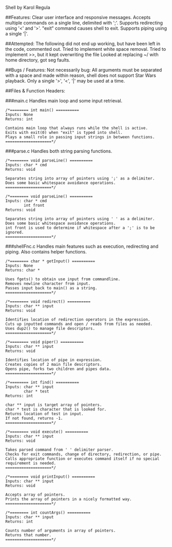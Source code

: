Shell
by Karol Regula

##Features:
	Clear user interface and responsive messages.
	Accepts multiple commands on a single line, delimited with ';'.
	Supports redirecting using '<' and '>'.
	"exit" command causes shell to exit.
	Supports piping using a single '|'.

##Attempted:
	The following did not end up working, but have been left in the code, commented out.
	Tried to implement white space removal.
	Tried to implement >>, but it kept overwriting the file
	Looked at replacing ~/ with home directory, got seg faults.

##Bugs / Features:
	Not necessarily bug: All arguments must be separated with a space and made within reason, shell does not support Star Wars playback.
	Only a single '>', '<', '|' may be used at a time.

##Files & Function Headers:

###main.c
	Handles main loop and some input retrieval.

	/*======== int main() ==========
	Inputs: None
	Returns: int

	Contains main loop that always runs while the shell is active.
	Exits with exit(0) when "exit" is typed into shell.
	Plays a small role in passing input strings in between functions.
	====================*/

###parse.c
	Handles both string parsing functions.

	/*======== void parseLine() ==========
	Inputs: char * cmd
	Returns: void

	Separates string into array of pointers using ';' as a delimiter.
	Does some basic whitespace avoidance operations.
	====================*/

	/*======== void parseLine() ==========
	Inputs: char * cmd
			int front
	Returns: void

	Separates string into array of pointers using ' ' as a delimiter.
	Does some basic whitespace avoidance operations.
	int front is used to determine if whitespace after a ';' is to be ignored.
	====================*/

###shellFnc.c
	Handles main features such as execution, redirecting and piping. Also contains helper functions.

	/*======== char * getInput() ==========
	Inputs: None
	Returns: char *

	Uses fgets() to obtain use input from commandline.
	Removes newline character from input.
	Passes input back to main() as a string.
	====================*/

	/*======== void redirect() ==========
	Inputs: char ** input
	Returns: void

	Identifies location of redirection operators in the expression.
	Cuts up inputted commands and open / reads from files as needed.
	Uses dup2() to manage file descriptors.
	====================*/

	/*======== void piper() ==========
	Inputs: char ** input
	Returns: void

	Identifies location of pipe in expression.
	Creates copies of 2 main file descriptors.
	Opens pipe, forks two children and pipes data.
	====================*/

	/*======== int find() ==========
	Inputs: char ** input
			char * test
	Returns: int

	char ** input is target array of pointers.
	char * test is character that is looked for.
	Returns location of test in input.
	If not found, returns -1.
	====================*/

	/*======== void execute() ==========
	Inputs: char ** input
	Returns: void

	Takes parsed command from ' ' delimiter parser.
	Checks for exit commands, change of directory, redirection, or pipe.
	Calls appropriate function or executes command itself if no special requirement is needed.
	====================*/

	/*======== void printInput() ==========
	Inputs: char ** input
	Returns: void

	Accepts array of pointers.
	Prints the array of pointers in a nicely formatted way.
	====================*/

	/*======== int countArgs() ==========
	Inputs: char ** input
	Returns: int

	Counts number of arguments in array of pointers.
	Returns that number.
	====================*/
